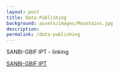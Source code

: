 ```yaml
---
layout: post
title: Data-Publishing
background: assets/images/Mountains.jpg
description: 
permalink: /data-publishing
---
```


SANBI-GBIF IPT - linking

[SANBI-GBIF IPT](http://ipt.sanbi.org.za/iptsanbi/)                                                     
